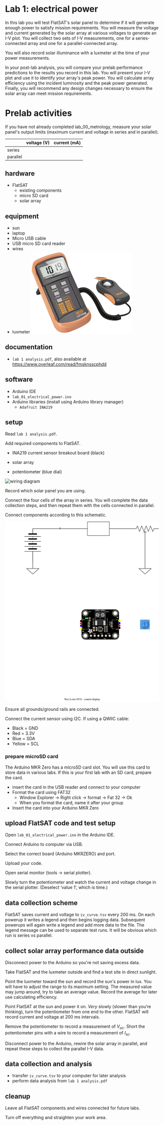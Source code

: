 # Lab 1: electrical power

In this lab you will test FlatSAT's solar panel to determine if it will generate enough power to satisfy mission requirements. You will measure the voltage and current generated by the solar array at various voltages to generate an I-V plot. You will collect two sets of I-V measurements, one for a series-connected array and one for a parallel-connected array. 

You will also record solar illuminance with a luxmeter at the time of your power measurements. 

In your post-lab analysis, you will compare your prelab performance predictions to the results you record in this lab. You will present your I-V plot and use it to identify your array's peak power. You will calculate array efficiency using the incident luminosity and the peak power generated. Finally, you will recommend any design changes necessary to ensure the solar array can meet mission requirements.

# Prelab activities

If you have not already completed lab_00_metrology, measure your solar panel's output limits (maximum current and voltage in series and in parallel). 

|          | voltage (V) | current (mA) |
| -------- | ----------- | ------------ |
| series   |             |              |
| parallel |             |              |

## hardware

- FlatSAT
  - existing components
  - micro SD card
  - solar array

## equipment

- sun
- laptop
- Micro USB cable
- USB micro SD card reader
- wires
- luxmeter
  ![luxmeter](sources/luxmeter.png)

## documentation

- `lab 1 analysis.pdf`, also available at https://www.overleaf.com/read/fmsknsscphdd

## software

- Arduino IDE
- `lab_01_electrical_power.ino`
- Arduino libraries (install using Arduino library manager)
  - `Adafruit INA219`

## setup

Read `lab 1 analysis.pdf`. 

Add required components to FlatSAT. 

- INA219 current sensor breakout board (black)

- solar array

- potentiometer (blue dial)

![wiring diagram](../sources/fritzing/331X.svg)

Record which solar panel you are using.

Connect the four cells of the array in series. You will complete the data collection steps, and then repeat them with the cells connected in parallel.

Connect components according to this schematic. 

![](sources/electrical_schematic.svg)

Ensure all grounds/ground rails are connected. 

Connect the current sensor using I2C. If using a QWIIC cable: 

- Black = GND
- Red = 3.3V
- Blue = SDA
- Yellow = SCL

### prepare microSD card

The Arduino MKR Zero has a microSD card slot. You will use this card to store data in various labs. If this is your first lab with an SD card, prepare the card. 

- insert the card in the USB reader and connect to your computer
- Format the card using FAT32
  - Window Explorer -> Right click -> format -> Fat 32 -> Ok
  - When you format the card, name it after your group
- Insert the card into your Arduino MKR Zero

## upload FlatSAT code and test setup

Open `lab_01_electrical_power.ino` in the Arduino IDE. 

Connect Arduino to computer via USB. 

Select the correct board (Arduino MKRZERO) and port. 

Upload your code. 

Open serial monitor (tools -> serial plotter).

Slowly turn the potentiometer and watch the current and voltage change in the serial plotter. (Deselect ‘value 1’, which is time.)

## data collection scheme

FlatSAT saves current and voltage to `iv_curve.tsv` every 200 ms. On each powerup it writes a legend and then begins logging data. Subsequent powerups will again write a legend and add more data to the file. The legend message can be used to separate test runs. It will be obvious which run is series vs parallel. 

## collect solar array performance data outside

Disconnect power to the Arduino so you're not saving excess data. 

Take FlatSAT and the luxmeter outside and find a test site in direct sunlight. 

Point the luxmeter toward the sun and record the sun's power in lux. You will have to adjust the range to its maximum setting. The measured value may jump around, try to take an average value. Record the average for later use calculating efficiency. 

Point FlatSAT at the sun and power it on. *Very* slowly (slower than you’re thinking), turn the potentiometer from one end to the other. FlatSAT will record current and voltage at 200 ms intervals. 

Remove the potentiometer to record a measurement of $V_{oc}$. Short the potentiometer pins with a wire to record a measurement of $I_{sc}$. 

Disconnect power to the Arduino, rewire the solar array in parallel, and repeat these steps to collect the parallel I-V data. 

## data collection and analysis

- transfer `iv_curve.tsv` to your computer for later analysis
- perform data analysis from `lab 1 analysis.pdf`

## cleanup

Leave all FlatSAT components and wires connected for future labs. 

Turn off everything and straighten your work area. 

